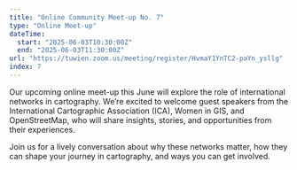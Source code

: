 ```yaml
---
title: "Online Community Meet-up No. 7"
type: "Online Meet-up"
dateTime:
  start: "2025-06-03T10:30:00Z"
  end: "2025-06-03T11:30:00Z"
url: "https://tuwien.zoom.us/meeting/register/HvmaY1YnTC2-paYn_ysllg"
index: 7
---
```


Our upcoming online meet-up this June will explore the role of international networks in cartography. We’re excited to welcome guest speakers from the International Cartographic Association (ICA), Women in GIS, and OpenStreetMap, who will share insights, stories, and opportunities from their experiences.

Join us for a lively conversation about why these networks matter, how they can shape your journey in cartography, and ways you can get involved.

